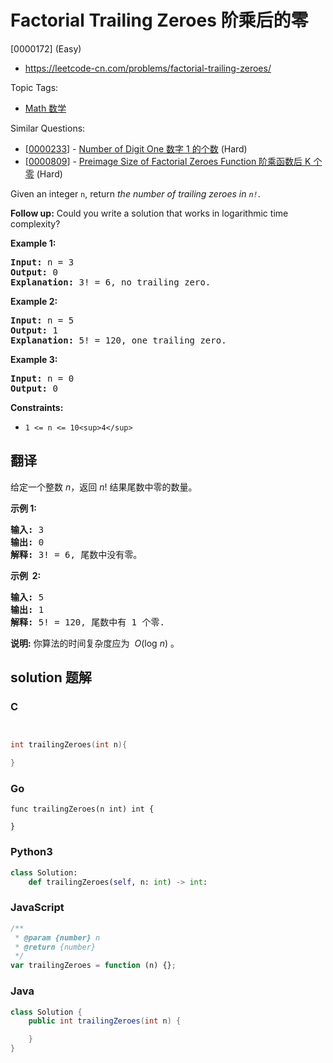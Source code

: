 # Factorial Trailing Zeroes 阶乘后的零

[0000172] (Easy)

- https://leetcode-cn.com/problems/factorial-trailing-zeroes/

Topic Tags:

- [Math 数学](https://leetcode-cn.com/tag/math/)

Similar Questions:

- [[0000233](https://leetcode-cn.com/problems/number-of-digit-one/)] - [Number of Digit One 数字 1 的个数](./0000233.number-of-digit-one.md) (Hard)
- [[0000809](https://leetcode-cn.com/problems/preimage-size-of-factorial-zeroes-function/)] - [Preimage Size of Factorial Zeroes Function 阶乘函数后 K 个零](./0000809.preimage-size-of-factorial-zeroes-function.md) (Hard)

Given an integer `n`, return _the number of trailing zeroes in `n!`_.

**Follow up:** Could you write a solution that works in logarithmic time complexity?

**Example 1:**

<pre><strong>Input:</strong> n = 3
<strong>Output:</strong> 0
<strong>Explanation:</strong>&nbsp;3! = 6, no trailing zero.
</pre>

**Example 2:**

<pre><strong>Input:</strong> n = 5
<strong>Output:</strong> 1
<strong>Explanation:</strong>&nbsp;5! = 120, one trailing zero.
</pre>

**Example 3:**

<pre><strong>Input:</strong> n = 0
<strong>Output:</strong> 0
</pre>

**Constraints:**

- `1 <= n <= 10<sup>4</sup>`

## 翻译

给定一个整数 _n_，返回 _n_! 结果尾数中零的数量。

**示例 1:**

<pre><strong>输入:</strong> 3
<strong>输出:</strong> 0
<strong>解释:</strong>&nbsp;3! = 6, 尾数中没有零。</pre>

**示例  2:**

<pre><strong>输入:</strong> 5
<strong>输出:</strong> 1
<strong>解释:</strong>&nbsp;5! = 120, 尾数中有 1 个零.</pre>

**说明:** 你算法的时间复杂度应为  *O*(log *n*) 。

## solution 题解

### C

```c


int trailingZeroes(int n){

}
```

### Go

```golang
func trailingZeroes(n int) int {

}
```

### Python3

```python
class Solution:
    def trailingZeroes(self, n: int) -> int:
```

### JavaScript

```javascript
/**
 * @param {number} n
 * @return {number}
 */
var trailingZeroes = function (n) {};
```

### Java

```java
class Solution {
    public int trailingZeroes(int n) {

    }
}
```
